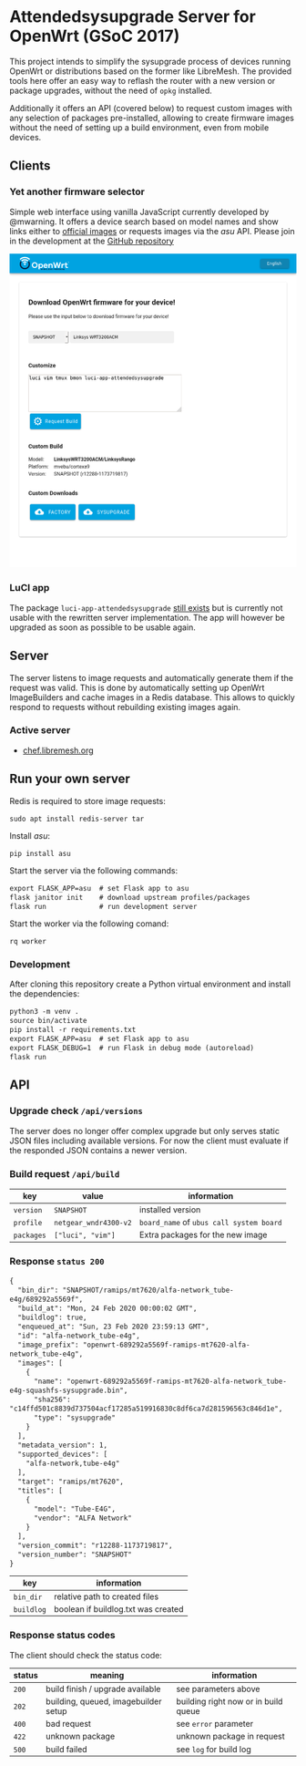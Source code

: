 # Attendedsysupgrade Server for OpenWrt (GSoC 2017)

This project intends to simplify the sysupgrade process of devices running
OpenWrt or distributions based on the former like LibreMesh. The provided tools
here offer an easy way to reflash the router with a new version or package
upgrades, without the need of `opkg` installed.

Additionally it offers an API (covered below) to request custom images with any
selection of packages pre-installed, allowing to create firmware images without
the need of setting up a build environment, even from mobile devices.

## Clients

### Yet another firmware selector

Simple web interface using vanilla JavaScript currently developed by @mwarning.
It offers a device search based on model names and show links either to
[official images](https://downloads.openwrt.org/) or requests images via the
_asu_ API. Please join in the development at the [GitHub
repository](https://github.com/mwarning/yet_another_firmware_selector)

![yafs](misc/yafs.png)

### LuCI app

The package `luci-app-attendedsysupgrade` [still
exists](https://github.com/openwrt/luci/tree/master/applications/luci-app-attendedsysupgrade)
but is currently not usable with the rewritten server implementation. The app
will however be upgraded as soon as possible to be usable again.

## Server

The server listens to image requests and automatically generate them if the
request was valid. This is done by automatically setting up OpenWrt
ImageBuilders and cache images in a Redis database. This allows to quickly
respond to requests without rebuilding existing images again.

### Active server

-   [chef.libremesh.org](https://chef.libremesh.org)

## Run your own server

Redis is required to store image requests:

    sudo apt install redis-server tar

Install _asu_:

    pip install asu

Start the server via the following commands:

    export FLASK_APP=asu  # set Flask app to asu
    flask janitor init    # download upstream profiles/packages
    flask run             # run development server

Start the worker via the following comand:

    rq worker

### Development

After cloning this repository create a Python virtual environment and install
the dependencies:

    python3 -m venv .
    source bin/activate
    pip install -r requirements.txt
    export FLASK_APP=asu  # set Flask app to asu
    export FLASK_DEBUG=1  # run Flask in debug mode (autoreload)
    flask run

## API

### Upgrade check `/api/versions`

The server does no longer offer complex upgrade but only serves static JSON
files including available versions. For now the client must evaluate if the
responded JSON contains a newer version.

### Build request `/api/build`

| key        | value                 | information                              |
| ---------- | --------------------- | ---------------------------------------- |
| `version`  | `SNAPSHOT`            | installed version                        |
| `profile`  | `netgear_wndr4300-v2` | `board_name` of `ubus call system board` |
| `packages` | `["luci", "vim"]`     | Extra packages for the new image         |

### Response `status 200`

```
{
  "bin_dir": "SNAPSHOT/ramips/mt7620/alfa-network_tube-e4g/689292a5569f",
  "build_at": "Mon, 24 Feb 2020 00:00:02 GMT",
  "buildlog": true,
  "enqueued_at": "Sun, 23 Feb 2020 23:59:13 GMT",
  "id": "alfa-network_tube-e4g",
  "image_prefix": "openwrt-689292a5569f-ramips-mt7620-alfa-network_tube-e4g",
  "images": [
    {
      "name": "openwrt-689292a5569f-ramips-mt7620-alfa-network_tube-e4g-squashfs-sysupgrade.bin",
      "sha256": "c14ffd501c8839d737504acf17285a519916830c8df6ca7d281596563c846d1e",
      "type": "sysupgrade"
    }
  ],
  "metadata_version": 1,
  "supported_devices": [
    "alfa-network,tube-e4g"
  ],
  "target": "ramips/mt7620",
  "titles": [
    {
      "model": "Tube-E4G",
      "vendor": "ALFA Network"
    }
  ],
  "version_commit": "r12288-1173719817",
  "version_number": "SNAPSHOT"
}

```

| key        | information                         |
| ---------- | ----------------------------------- |
| `bin_dir`  | relative path to created files      |
| `buildlog` | boolean if buildlog.txt was created |

### Response status codes

The client should check the status code:

| status | meaning                              | information                          |
| ------ | ------------------------------------ | ------------------------------------ |
| `200`  | build finish / upgrade available     | see parameters above                 |
| `202`  | building, queued, imagebuilder setup | building right now or in build queue |
| `400`  | bad request                          | see `error` parameter                |
| `422`  | unknown package                      | unknown package in request           |
| `500`  | build failed                         | see `log` for build log              |

